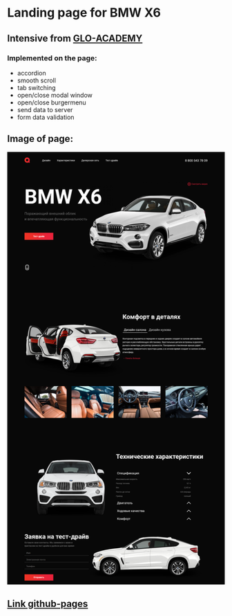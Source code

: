 # Landing page for BMW X6
## Intensive from [GLO-ACADEMY](https://glo-academy.org)

### Implemented on the page:
+ accordion
+ smooth scroll
+ tab switching
+ open/close modal window
+ open/close burgermenu
+ send data to server
+ form data validation

## Image of page:
![promo-x6](/img/promo-x6.png)

## [Link github-pages](https://dimastus.github.io/glo-academy_promo-bmw-x6/)
